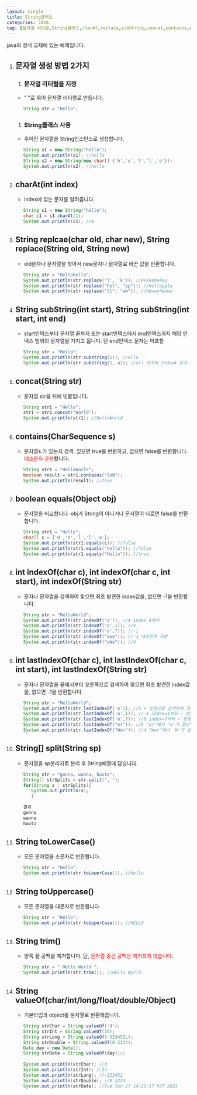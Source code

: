 ```yaml
---
layout: single
title: String클래스
categories: JAVA
tag: [문자열 리터럴,String클래스,charAt,replace,subString,concat,contains,equals,indexOf,lastIndexOf,split]
---
```


java의 정석 교재에 있는 예제입니다.

1. ## 문자열 생성 방법 2가지
   1. ### 문자열 리터럴을 지정
   * &#34; &#34;로 묶어 문자열 리터럴로 만듭니다.
   ```java
      String str = "Hello";
   ```
   1. ### String클래스 사용
   * 주어진 문자열을 String인스턴스로 생성합니다.   
   ```java   
      String s1 = new String("hello");
      System.out.println(s1); //hello   
      String s2 = new String(new char[] {'h','e','l','l','o'});
      System.out.println(s2); //hello
   ```   
1. ## charAt(int index)      
   * index에 있는 문자를 알려줍니다.   
   ```java   
      String s1 = new String("hello");
      char c1 = s1.charAt(1);
      System.out.println(c1); //e
   ```
1. ## String replcae(char old, char new), String replace(String old, String new)
   * old문자나 문자열을 찾아서 new문자나 문자열로 바꾼 값을 반환합니다.
   ```java
      String str = "Hellohello";
      System.out.println(str.replace('l', 'k')); //Hekkohekko
      System.out.println(str.replace("hel", "pp")); //Hellopplo
      System.out.println(str.replace("ll", "ww")); //Hewwohewwo
   ``` 
1. ## String subString(int start), String subString(int start, int end)
   * start인덱스부터 문자열 끝까지 또는 start인덱스에서 end인덱스까지  해당 인덱스 범위의 문자열을 가지고 옵니다. 단 end인덱스 문자는 미포함
   ```java
      String str = "Hello";
      System.out.println(str.substring(1)); //ello
      System.out.println(str.substring(1, 4)); //ell 마지막 index4 문자 미포함
   ```
1. ## concat(String str)   
   * 문자열 str을 뒤에 덧붙입니다.
   ```java
      String str1 = "Hello";
      str1 = str1.concat("World");
      System.out.println(str1); //HelloWorld
   ```
1. ## contains(CharSequence s)
   * 문자열s 가 있는지 검색. 있으면 true를 반환하고, 없으면 false를 반환합니다. <span style="color:red">대소문자 구분</span>합니다.
   ```java
      String str1 = "HelloWorld";
      boolean result = str1.contains("loW");
      System.out.println(result); //true
   ```
1. ## boolean equals(Object obj)
   * 문자열을 비교합니다. obj가 String이 아니거나 문자열이 다르면 false를 반환합니다.
   ```java
      String str1 = "Hello";
      char[] c = {'H','e','l','l','o'};
      System.out.println(str1.equals(c)); //false
      System.out.println(str1.equals("hello")); //false
      System.out.println(str1.equals("Hello")); //true
   ```
1. ## int indexOf(char c), int indexOf(char c, int start), int indexOf(String str)   
   * 문자나 문자열을 검색하여 찾으면 최초 발견한 index값을, 없으면 -1을 반환합니다.
   ```java
      String str = "HelloWorld";
      System.out.println(str.indexOf('o')); //4 index 4에서
      System.out.println(str.indexOf('o',1)); //4
      System.out.println(str.indexOf('o',7)); //-1
      System.out.println(str.indexOf("owo")); //-1 대소문자 구분
      System.out.println(str.indexOf("oWo")); //4
   ```
1. ## int lastIndexOf(char c), int lastIndexOf(char c, int start), int lastIndexOf(String str)
   * 문자나 문자열을 끝에서부터 오른쪽으로 검색하여 찾으면 최초 발견한 index값을, 없으면 -1을 반환합니다.
   ```java
      String str = "HelloWorld";
      System.out.println(str.lastIndexOf('o')); //6 ← 방향으로 검색하여 최초 'o'발견 index
      System.out.println(str.lastIndexOf('o',1)); //-1 index=1부터 ← 방향으로 검색. 
      System.out.println(str.lastIndexOf('o',7)); //6 index=7부터 ← 방향으로 검색.
      System.out.println(str.lastIndexOf("or")); //6 "or"에서 'o'가 끝난 지점의 index
      System.out.println(str.lastIndexOf("Wor")); //4 "Wor"에서 'W'가 끝난 지점의 index
   ```
1. ## String[] split(String sp)   
   * 문자열을 sp분리자로 분리 후 String배열에 담습니다.   
   ```java   
      String str = "gonna, wanna, havto";
      String[] strSplits = str.split(", ");
      for(String s : strSplits){
         System.out.println(s);
         }
      
      결과
      gonna
      wanna
      havto
   ```
1. ## String toLowerCase()
   * 모든 문자열을 소문자로 반환합니다.
   ```java
      String str = "Hello";
      System.out.println(str.toLowerCase()); //hello
   ```
1. ## String toUppercase()
   * 모든 문자열을 대문자로 반환합니다.
   ```java
      String str = "Hello";
      System.out.println(str.toUpperCase()); //HELLO
   ```
1. ## String trim()
   * 양쪽 끝 공백을 제거합니다. 단, <span style="color:red">문자열 중간 공백은 제거되지 않습니다.</span>
   ```java
      String str = " Hello World ";
      System.out.println(str.trim()); //Hello World
   ```
1. ## String valueOf(char/int/long/float/double/Object)
   * 기본타입과 object를 문자열로 반환해줍니다.   
   ```java   
      String strChar = String.valueOf('d');   
      String strInt = String.valueOf(34);   
      String strLong = String.valueOf(-323452L);   
      String strDouble = String.valueOf(0.3234);   
      Date day = new Date();   
      String strDate = String.valueOf(day);//
      
      System.out.println(strChar); //d   
      System.out.println(strInt); //34   
      System.out.println(strLong); //-323452   
      System.out.println(strDouble); //0.3234   
      System.out.println(strDate); //Tue Jun 27 14:26:17 KST 2023   
   ```   
  


